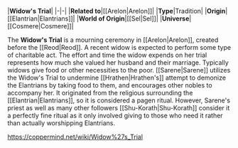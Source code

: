 |**Widow's Trial**|
|-|-|
|**Related to**|[[Arelon\|Arelon]]|
|**Type**|Tradition|
|**Origin**|[[Elantrian\|Elantrians]]|
|**World of Origin**|[[Sel\|Sel]]|
|**Universe**|[[Cosmere\|Cosmere]]|

The **Widow's Trial** is a mourning ceremony in [[Arelon\|Arelon]], created before the [[Reod\|Reod]].
A recent widow is expected to perform some type of charitable act. The effort and time the widow expends on her trial represents how much she valued her husband and their marriage. Typically widows give food or other necessities to the poor. [[Sarene\|Sarene]] utilizes the Widow's Trial to undermine [[Hrathen\|Hrathen's]] attempt to demonize the Elantrians by taking food to them, and encourages other nobles to accompany her. It originated from the religious surrounding the [[Elantrian\|Elantrians]], so it is considered a pagen ritual. However, Sarene's priest as well as many other followers [[Shu-Korath\|Shu-Korath]] consider it a perfectly fine ritual as it only involved giving to those who need it rather than actually worshipping Elantrians.



https://coppermind.net/wiki/Widow%27s_Trial